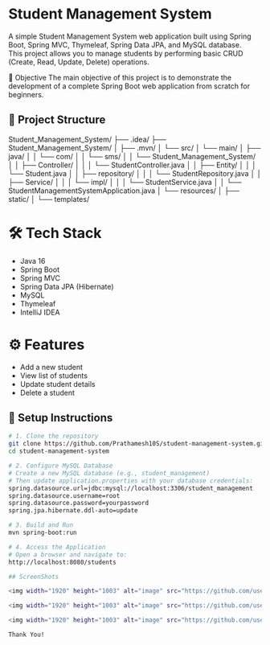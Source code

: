 # Student Management System

A simple Student Management System web application built using Spring Boot, Spring MVC, Thymeleaf, Spring Data JPA, and MySQL database.  
This project allows you to manage students by performing basic CRUD (Create, Read, Update, Delete) operations.

📌 Objective
The main objective of this project is to demonstrate the development of a complete Spring Boot web application from scratch for beginners.

## 📂 Project Structure
  Student_Management_System/
├── .idea/
├── Student_Management_System/
│ ├── .mvn/
│ └── src/
│ └── main/
│ ├── java/
│ │ └── com/
│ │ └── sms/
│ │ └── Student_Management_System/
│ │ ├── Controller/
│ │ │ └── StudentController.java
│ │ ├── Entity/
│ │ │ └── Student.java
│ │ ├── repository/
│ │ │ └── StudentRepository.java
│ │ ├── Service/
│ │ │ └── impl/
│ │ │ └── StudentService.java
│ │ └── StudentManagementSystemApplication.java
│ └── resources/
│ ├── static/
│ └── templates/

# 🛠️ Tech Stack
- Java 16
- Spring Boot
- Spring MVC
- Spring Data JPA (Hibernate)
- MySQL
- Thymeleaf
- IntelliJ IDEA

# ⚙️ Features
- Add a new student  
- View list of students  
- Update student details  
- Delete a student

## 🚀 Setup Instructions

  ```bash
  # 1. Clone the repository
  git clone https://github.com/Prathamesh10S/student-management-system.git
  cd student-management-system

  # 2. Configure MySQL Database
  # Create a new MySQL database (e.g., student_management)
  # Then update application.properties with your database credentials:
  spring.datasource.url=jdbc:mysql://localhost:3306/student_management
  spring.datasource.username=root
  spring.datasource.password=yourpassword
  spring.jpa.hibernate.ddl-auto=update

  # 3. Build and Run
  mvn spring-boot:run

  # 4. Access the Application
  # Open a browser and navigate to:
  http://localhost:8080/students

## ScreenShots

<img width="1920" height="1003" alt="image" src="https://github.com/user-attachments/assets/32d96f54-f7fc-425e-9981-3a2c2be36b56" />

<img width="1920" height="1003" alt="image" src="https://github.com/user-attachments/assets/e55fa24c-4ad0-4f04-9238-d6136c2f46bf" />

<img width="1920" height="1003" alt="image" src="https://github.com/user-attachments/assets/bbb1b5f2-2127-48be-9058-722521a28985" />

Thank You!






